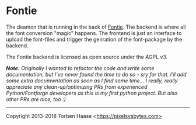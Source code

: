 # Fontie

The deamon that is running in the back of [Fontie](https://fontie.pixelsvsbytes.com). The backend
is where all the font conversion "magic" happens. The frontend is just an interface to upload the
font-files and trigger the genration of the font-package by the backend.

The Fontie backend is licensed as open source under the AGPL v3.

***Note:** Originally I wanted to refactor the code and write some documentation, but I’ve never found the
time to do so - sry for that. I'll add some extra documwntation as soon as I find some time... I
really, really appreciate any clean-up/optimizing PRs from experienced Python/Fontforge developers
as this is my first python project. But also other PRs are nice, too :)*

----

Copyright 2013-2018 Torben Haase \<https://pixelsvsbytes.com>

